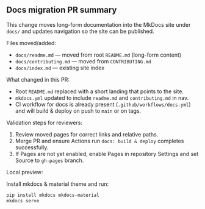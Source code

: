 ## Docs migration PR summary

This change moves long-form documentation into the MkDocs site under `docs/` and updates navigation so the site can be published.

Files moved/added:

- `docs/readme.md` — moved from root `README.md` (long-form content)
- `docs/contributing.md` — moved from `CONTRIBUTING.md`
- `docs/index.md` — existing site index

What changed in this PR:

- Root `README.md` replaced with a short landing that points to the site.
- `mkdocs.yml` updated to include `readme.md` and `contributing.md` in nav.
- CI workflow for docs is already present (`.github/workflows/docs.yml`) and will build & deploy on push to `main` or on tags.

Validation steps for reviewers:

1. Review moved pages for correct links and relative paths.
2. Merge PR and ensure Actions run `docs: build & deploy` completes successfully.
3. If Pages are not yet enabled, enable Pages in repository Settings and set Source to `gh-pages` branch.

Local preview:

Install mkdocs & material theme and run:

```powershell
pip install mkdocs mkdocs-material
mkdocs serve
```
